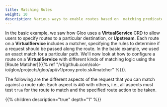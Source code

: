 ```yaml
---
title: Matching Rules
weight: 10
description: Various ways to enable routes based on  matching predicates
---
```


In the basic example, we saw how Gloo uses a **VirtualService** CRD to allow users to specify routes to a particular destination, or **Upstream**.
Each route on a **VirtualService** includes a matcher, specifying the rules to determine if a request should be passed along the route. 
In the basic example, we used an exact match for a particular path. 
We'll now look at how to configure a route on a **VirtualService** with different kinds of matching logic using the [Route Matcher]({{% ref "/v1/github.com/solo-io/gloo/projects/gloo/api/v1/proxy.proto.sk#matcher" %}}).

The following are the different aspects of the request that you can match against a route rule. Each aspect is `AND`
with others, i.e., all aspects must test `true` for the route to match and the specified route action to be taken.

{{% children description="true" depth="1" %}}
